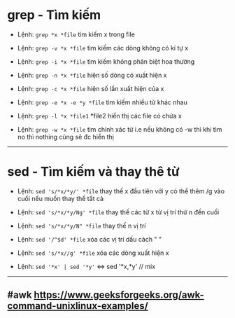 # grep - Tìm kiếm

- Lệnh: `grep *x *file` tìm kiếm x trong file

- Lệnh: `grep -v *x *file` tìm kiếm các dòng không có kí tự x

- Lệnh: `grep -i *x *file` tìm kiếm không phân biệt hoa thường 

- Lệnh: `grep -n *x *file` hiện số dòng có xuất hiện x

- Lệnh: `grep -c *x *file` hiện số lần xuất hiện của x

- Lệnh: `grep -e *x -e *y *file` tìm kiếm nhiều từ khác nhau

- Lệnh: `grep -l *x *file1` *file2 hiển thị các file có chứa x

- Lệnh:  `grep -w *x *file` tìm chính xác từ i.e nếu không có -w thì khi tìm no thì nothing cũng sẽ đc hiển thị

-------------------------------------------------------------
# sed - Tìm kiếm và thay thê từ


- Lệnh: `sed 's/*x/*y/' *file`  thay thế x đầu tiên với y có thể thêm /g vào cuối nếu muốn thay thế tất cả 

- Lệnh: `sed 's/*x/*y/Ng' *file` thay thế các từ x từ vị trí thứ n đến cuối

- Lệnh: `sed 's/*x/*y/N" *file` thay thế n vị trí

- Lệnh: `sed '/^$d' *file` xóa các vị trí dấu cách " "

- Lệnh: `sed 's/*x//g' *file` xóa các dòng xuất hiện x

- Lệnh: `sed '*x' | sed '*y'` <=> sed '*x,*y' // mix
 
--------------------------------------------------------------
#awk 
https://www.geeksforgeeks.org/awk-command-unixlinux-examples/
--------------------------------------------------------------


